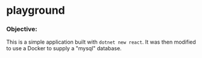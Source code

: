 # playground
### Objective:

This is a simple application built with `dotnet new react`. It was then modified to use a Docker to supply a "mysql" database.
